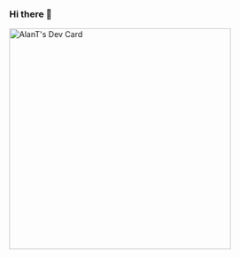 ### Hi there 👋

<!--
**The-Alan-Turing/The-Alan-Turing** is a ✨ _special_ ✨ repository because its `README.md` (this file) appears on your GitHub profile.

Here are some ideas to get you started:

- 🔭 I’m currently working on ...
- 🌱 I’m currently learning ...
- 👯 I’m looking to collaborate on ...
- 🤔 I’m looking for help with ...
- 💬 Ask me about ...
- 📫 How to reach me: ...
- 😄 Pronouns: ...
- ⚡ Fun fact: ...
-->

<a href="https://app.daily.dev/The-Alan-Turing"><img src="https://api.daily.dev/devcards/5fc74be80f9941d181ae667067e8b54b.png?r=n8f" width="400" alt="AlanT's Dev Card"/></a>
